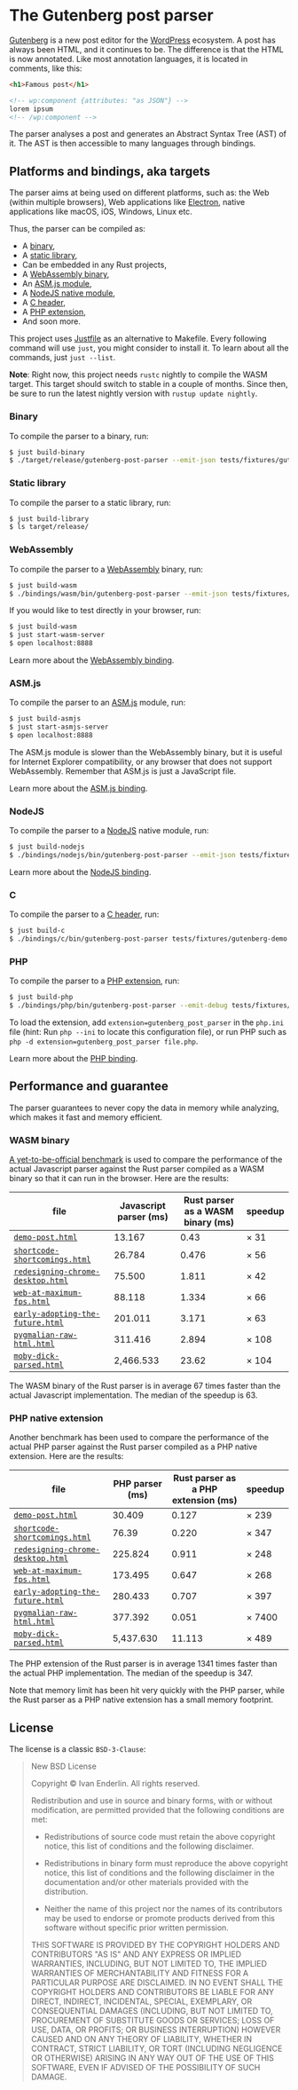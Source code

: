 # The Gutenberg post parser

[Gutenberg] is a new post editor for the [WordPress] ecosystem. A post
has always been HTML, and it continues to be. The difference is that
the HTML is now annotated. Like most annotation languages, it is
located in comments, like this:

```html
<h1>Famous post</h1>

<!-- wp:component {attributes: "as JSON"} -->
lorem ipsum
<!-- /wp:component -->
```

The parser analyses a post and generates an Abstract Syntax Tree (AST)
of it. The AST is then accessible to many languages through bindings.

## Platforms and bindings, aka targets

The parser aims at being used on different platforms, such as: the Web
(within multiple browsers), Web applications like [Electron], native
applications like macOS, iOS, Windows, Linux etc.

Thus, the parser can be compiled as:

  * A [binary](#binary),
  * A [static library](#static-library),
  * Can be embedded in any Rust projects,
  * A [WebAssembly binary](#webassembly),
  * An [ASM.js module](#asmjs),
  * A [NodeJS native module](#nodejs),
  * A [C header](#c),
  * A [PHP extension](#php),
  * And soon more.

This project uses [Justfile] as an alternative to Makefile. Every
following command will use `just`, you might consider to install
it. To learn about all the commands, just `just --list`.

**Note**: Right now, this project needs `rustc` nightly to compile the
WASM target. This target should switch to stable in a couple of
months. Since then, be sure to run the latest nightly version with
`rustup update nightly`.

### Binary

To compile the parser to a binary, run:

```sh
$ just build-binary
$ ./target/release/gutenberg-post-parser --emit-json tests/fixtures/gutenberg-demo.html
```

### Static library

To compile the parser to a static library, run:

```sh
$ just build-library
$ ls target/release/
```

### WebAssembly

To compile the parser to a [WebAssembly] binary, run:

```sh
$ just build-wasm
$ ./bindings/wasm/bin/gutenberg-post-parser --emit-json tests/fixtures/gutenberg-demo.html
```

If you would like to test directly in your browser, run:

```sh
$ just build-wasm
$ just start-wasm-server
$ open localhost:8888
```

Learn more about the [WebAssembly binding](./bindings/wasm/).

### ASM.js

To compile the parser to an [ASM.js] module, run:

```sh
$ just build-asmjs
$ just start-asmjs-server
$ open localhost:8888
```

The ASM.js module is slower than the WebAssembly binary, but it is
useful for Internet Explorer compatibility, or any browser that does
not support WebAssembly. Remember that ASM.js is just a JavaScript
file.

Learn more about the [ASM.js binding](./bindings/asmjs/).

### NodeJS

To compile the parser to a [NodeJS] native module, run:

```sh
$ just build-nodejs
$ ./bindings/nodejs/bin/gutenberg-post-parser --emit-json tests/fixtures/gutenberg-demo.html
```

Learn more about the [NodeJS binding](./bindings/nodejs/).

### C

To compile the parser to a [C header][C], run:

```sh
$ just build-c
$ ./bindings/c/bin/gutenberg-post-parser tests/fixtures/gutenberg-demo.html
```

### PHP

To compile the parser to a [PHP extension][PHP], run:

```sh
$ just build-php
$ ./bindings/php/bin/gutenberg-post-parser --emit-debug tests/fixtures/gutenberg-demo.html
```

To load the extension, add `extension=gutenberg_post_parser` in the
`php.ini` file (hint: Run `php --ini` to locate this configuration
file), or run PHP such as `php -d extension=gutenberg_post_parser
file.php`.

Learn more about the [PHP binding](./bindings/php/).

## Performance and guarantee

The parser guarantees to never copy the data in memory while
analyzing, which makes it fast and memory efficient.

### WASM binary

[A yet-to-be-official benchmark][gutenberg-parser-comparator] is used
to compare the performance of the actual Javascript parser against the
Rust parser compiled as a WASM binary so that it can run in the
browser. Here are the results:

| file | Javascript parser (ms) | Rust parser as a WASM binary (ms) | speedup |
|-|-|-|-|
| [`demo-post.html`] | 13.167 | 0.43 | × 31 |
| [`shortcode-shortcomings.html`] | 26.784 | 0.476 | × 56 |
| [`redesigning-chrome-desktop.html`] | 75.500 | 1.811 | × 42 |
| [`web-at-maximum-fps.html`] | 88.118 | 1.334 | × 66 |
| [`early-adopting-the-future.html`] | 201.011 | 3.171 | × 63 |
| [`pygmalian-raw-html.html`] | 311.416 | 2.894 | × 108 |
| [`moby-dick-parsed.html`] | 2,466.533 | 23.62 | × 104 |

The WASM binary of the Rust parser is in average 67 times faster than
the actual Javascript implementation. The median of the speedup is 63.

### PHP native extension

Another benchmark has been used to compare the performance of the
actual PHP parser against the Rust parser compiled as a PHP native
extension. Here are the results:

| file | PHP parser (ms) | Rust parser as a PHP extension (ms) | speedup |
|-|-|-|-|
| [`demo-post.html`] | 30.409 | 0.127 | × 239 |
| [`shortcode-shortcomings.html`] | 76.39 | 0.220 | × 347 |
| [`redesigning-chrome-desktop.html`] | 225.824 | 0.911 | × 248 |
| [`web-at-maximum-fps.html`] | 173.495 | 0.647 | × 268 |
| [`early-adopting-the-future.html`] | 280.433 | 0.707 | × 397 |
| [`pygmalian-raw-html.html`] | 377.392 | 0.051 | × 7400 |
| [`moby-dick-parsed.html`] | 5,437.630 | 11.113 | × 489 |

The PHP extension of the Rust parser is in average 1341 times faster
than the actual PHP implementation. The median of the speedup is 347.

Note that memory limit has been hit very quickly with the PHP parser,
while the Rust parser as a PHP native extension has a small memory
footprint.

## License

The license is a classic `BSD-3-Clause`:

> New BSD License
>
> Copyright © Ivan Enderlin. All rights reserved.
>
> Redistribution and use in source and binary forms, with or without
> modification, are permitted provided that the following conditions are met:
>
>   * Redistributions of source code must retain the above copyright
>     notice, this list of conditions and the following disclaimer.
>
>   * Redistributions in binary form must reproduce the above copyright
>     notice, this list of conditions and the following disclaimer in the
>     documentation and/or other materials provided with the distribution.
>
>   * Neither the name of this project nor the names of its contributors may be
>     used to endorse or promote products derived from this software without
>     specific prior written permission.
>
> THIS SOFTWARE IS PROVIDED BY THE COPYRIGHT HOLDERS AND CONTRIBUTORS "AS IS"
> AND ANY EXPRESS OR IMPLIED WARRANTIES, INCLUDING, BUT NOT LIMITED TO, THE
> IMPLIED WARRANTIES OF MERCHANTABILITY AND FITNESS FOR A PARTICULAR PURPOSE
> ARE DISCLAIMED. IN NO EVENT SHALL THE COPYRIGHT HOLDERS AND CONTRIBUTORS BE
> LIABLE FOR ANY DIRECT, INDIRECT, INCIDENTAL, SPECIAL, EXEMPLARY, OR
> CONSEQUENTIAL DAMAGES (INCLUDING, BUT NOT LIMITED TO, PROCUREMENT OF
> SUBSTITUTE GOODS OR SERVICES; LOSS OF USE, DATA, OR PROFITS; OR BUSINESS
> INTERRUPTION) HOWEVER CAUSED AND ON ANY THEORY OF LIABILITY, WHETHER IN
> CONTRACT, STRICT LIABILITY, OR TORT (INCLUDING NEGLIGENCE OR OTHERWISE)
> ARISING IN ANY WAY OUT OF THE USE OF THIS SOFTWARE, EVEN IF ADVISED OF THE
> POSSIBILITY OF SUCH DAMAGE.

[Gutenberg]: https://github.com/WordPress/gutenberg/
[WordPress]: https://wordpress.org/
[Electron]: https://github.com/electron/
[Justfile]: https://github.com/casey/just/
[WebAssembly]: http://webassembly.org/
[ASM.js]: http://asmjs.org/spec/latest/
[NodeJS]: https://nodejs.org/
[C]: https://en.wikipedia.org/wiki/C_(programming_language)
[PHP]: https://php.net/
[gutenberg-parser-comparator]: https://github.com/dmsnell/gutenberg-parser-comparator
[`demo-post.html`]: https://raw.githubusercontent.com/dmsnell/gutenberg-document-library/master/library/demo-post.html
[`shortcode-shortcomings.html`]: https://raw.githubusercontent.com/dmsnell/gutenberg-document-library/master/library/shortcode-shortcomings.html
[`redesigning-chrome-desktop.html`]: https://raw.githubusercontent.com/dmsnell/gutenberg-document-library/master/library/redesigning-chrome-desktop.html
[`web-at-maximum-fps.html`]: https://raw.githubusercontent.com/dmsnell/gutenberg-document-library/master/library/web-at-maximum-fps.html
[`early-adopting-the-future.html`]: https://raw.githubusercontent.com/dmsnell/gutenberg-document-library/master/library/early-adopting-the-future.html
[`pygmalian-raw-html.html`]: https://raw.githubusercontent.com/dmsnell/gutenberg-document-library/master/library/pygmalian-raw-html.html
[`moby-dick-parsed.html`]: https://raw.githubusercontent.com/dmsnell/gutenberg-document-library/master/library/moby-dick-parsed.html

